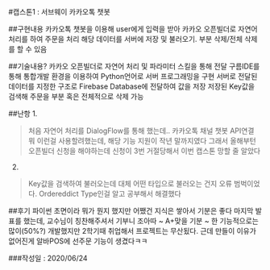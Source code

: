 #캡스톤1 : 서브웨이 카카오톡 챗봇 

##구현내용
카카오톡 챗봇을 이용해
user에게 입력을 받아 카카오 오픈빌더로 자연어 처리를 하여 주문을 처리
해당 데이터를 서버에 저장 및 불러오기. 부분 삭제/전체 삭제를 할 수 있음

##기술내용?
카카오 오픈빌더로 자연어 처리 및 파라미터 스킬을 통해 전달
구름IDE를 통해 통합개발 환경을 이용하여 Python언어로 서버 프로그래밍을 구현
서버로 전달된 데이터를 지정한 구조로 Firebase Database에 전달하여 값을 저장
저장된 Key값을 검색해 주문을 부분 혹은 전체적으로 삭제 가능

##난항
1.
>처음 자연어 처리를 DialogFlow를 통해 했는데..
>카카오톡 채널 챗봇 API연결 뭐 이런걸 사용할려했는데, 해당 기능 지원이 작년 말까지였다
>그래서 올해부턴 오픈빌더 신청을 해야하는데 신청이 3번 거절당해서
>이번 캡스톤 망할 줄 알았다
2.
>Key값을 검색하여 불러오는데 대체 어떤 타입으로 불러오는 건지 오류 범벅이었다.
>Ordereddict Type인걸 알고 공부해서 해결했다

##후기
파이썬 초면이라 뭐가 뭔지 했지만 어쨌건 지식은 쌓아서 기분은 좋다
마지막 발표를 했는데, 교수님이 칭찬해주셔서 기부니 조아따 ~ A+맞을 기분 ~
한 기능적으로는 많이(50%?) 개발했지만 2학기때 취업해서 프로젝트는 무산됬다. 
근데 만들이 이유가 없어진게 알바POS에 선주문 기능이 생겼다ㅋㅋ

###작성일 : 2020/06/24